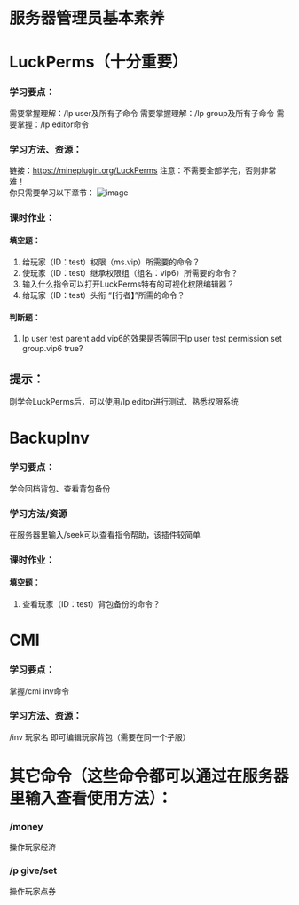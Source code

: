 # 服务器管理员基本素养
# LuckPerms（十分重要）
### 学习要点：
需要掌握理解：/lp user及所有子命令
需要掌握理解：/lp group及所有子命令
需要掌握：/lp editor命令
### 学习方法、资源：
链接：https://mineplugin.org/LuckPerms
注意：不需要全部学完，否则非常难！  
你只需要学习以下章节：
 ![image](https://user-images.githubusercontent.com/51043917/166195235-cf8e2577-57b7-4b94-a3d6-ba7b7f032382.png)
### 课时作业：
#### 填空题：
1.	给玩家（ID：test）权限（ms.vip）所需要的命令？
2.	使玩家（ID：test）继承权限组（组名：vip6）所需要的命令？
3.	输入什么指令可以打开LuckPerms特有的可视化权限编辑器？
4.	给玩家（ID：test）头衔 “【行者】”所需的命令？
#### 判断题：
1.	lp user test parent add vip6的效果是否等同于lp user test permission set group.vip6 true?
## 提示：
刚学会LuckPerms后，可以使用/lp editor进行测试、熟悉权限系统


# BackupInv
### 学习要点：
学会回档背包、查看背包备份
### 学习方法/资源
在服务器里输入/seek可以查看指令帮助，该插件较简单
### 课时作业：
#### 填空题：
1.	查看玩家（ID：test）背包备份的命令？


# CMI
### 学习要点：
掌握/cmi inv命令
### 学习方法、资源：
 /inv 玩家名 即可编辑玩家背包（需要在同一个子服）
# 其它命令（这些命令都可以通过在服务器里输入查看使用方法）：
### /money
操作玩家经济
### /p give/set
操作玩家点券
